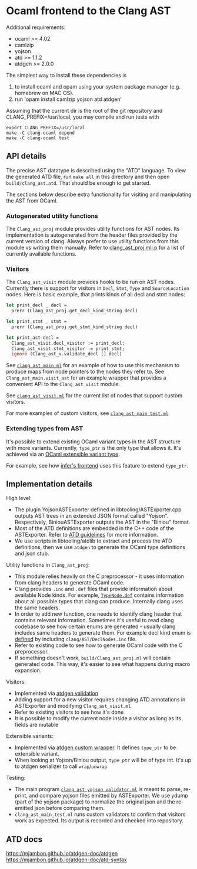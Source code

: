 # Ocaml frontend to the Clang AST

Additional requirements:

- ocaml >= 4.02
- camlzip
- yojson
- atd >= 1.1.2
- atdgen >= 2.0.0

The simplest way to install these dependencies is

1) to install ocaml and opam using your system package manager (e.g. homebrew on MAC OS).
2) run 'opam install camlzip yojson atd atdgen'

Assuming that the current dir is the root of the git repository and CLANG_PREFIX=/usr/local, you may compile and run tests with

```console
export CLANG_PREFIX=/usr/local
make -C clang-ocaml depend
make -C clang-ocaml test
```

## API details

The precise AST datatype is described using the "ATD" language. To view the generated ATD file, run `make all` in this directory and then open `build/clang_ast.atd`. That should be enough to get started.

The sections below describe extra functionality for visiting and manipulating the AST from OCaml.

### Autogenerated utility functions

The `Clang_ast_proj` module provides utility functions for AST nodes. Its implementation is autogenerated from the header files provided by the current version of clang. Always prefer to use utility functions from this module vs writing them manually.
Refer to [clang_ast_proj.mli.p](clang_ast_proj.mli.p) for a list of currently available functions.

### Visitors

The `Clang_ast_visit` module provides hooks to be run on AST nodes. Currently there is support for visitors in `Decl`, `Stmt`, `Type` and `SourceLocation` nodes. Here is basic example, that prints kinds of all decl and stmt nodes:

```OCaml
let print_decl _ decl =
  prerr (Clang_ast_proj.get_decl_kind_string decl)

let print_stmt _ stmt =
  prerr (Clang_ast_proj.get_stmt_kind_string decl)

let print_ast decl =
  Clang_ast_visit.decl_visitor := print_decl;
  Clang_ast_visit.stmt_visitor := print_stmt;
  ignore (Clang_ast_v.validate_decl [] decl)
```

See [`clang_ast_main.ml`](clang_ast_main.ml) for an example of how to use this mechanism to produce maps from node pointers to the nodes they refer to. See `Clang_ast_main.visit_ast` for an example wrapper that provides a convenient API to the `Clang_ast_visit` module.

See [`clang_ast_visit.ml`](clang_ast_visit.ml) for the current list of nodes that support custom visitors.

For more examples of custom visitors, see [`clang_ast_main_test.ml`](clang_ast_main_test.ml).

### Extending types from AST

It's possible to extend existing OCaml variant types in the AST structure with more variants. Currently, `type_ptr` is the only type that allows it. It's achieved via an [OCaml extensible variant type](https://caml.inria.fr/pub/docs/manual-ocaml/extn.html#sec252).

For example, see how [infer's frontend](https://github.com/facebook/infer/blob/8c6615963f79f03a644ae9087eb160da89a09a1a/infer/src/clang/clang_ast_extend.ml) uses this feature to extend `type_ptr`.

## Implementation details

High level:

- The plugin YojsonASTExporter defined in libtooling/ASTExporter.cpp outputs AST trees in an extended JSON format called "Yojson". Respectively, BiniouASTExporter outputs the AST in the "Biniou" format.
- Most of the ATD definitions are embedded in the C++ code of the ASTExporter. Refer to [ATD guidelines](../libtooling/ATD_GUIDELINES.md) for more information.
- We use scripts in libtooling/atdlib to extract and process the ATD definitions, then we use `atdgen` to generate the OCaml type definitions and json stub.

Utility functions in `Clang_ast_proj`:

- This module relies heavily on the C preprocessor - it uses information from clang headers to generate OCaml code.
- Clang provides `.inc` and `.def` files that provide information about available Node kinds. For example, [`TypeNode.def`](https://github.com/llvm-mirror/clang/blob/fe32c6a33461a8c60e18c0414d4844a47442328a/include/clang/AST/TypeNodes.def) contains information about all possible types that clang can produce. Internally clang uses the same headers.
- In order to add new function, one needs to identify clang header that contains relevant information. Sometimes it's useful to read clang codebase to see how certain enums are generated - usually clang includes same headers to generate them. For example decl kind enum is [defined](https://github.com/llvm-mirror/clang/blob/c5dd58546ce4d20cd71cc26cb790e7f91c8f908f/include/clang/AST/DeclBase.h#L84-L91) by including `clang/AST/DeclNodes.inc` file.
- Refer to existing code to see how to generate OCaml code with the C preprocessor.
- If something doesn't work, `build/Clang_ast_proj.ml` will contain generated code. This way, it's easier to see what happens during macro expansion.

Visitors:

- Implemented via [atdgen validation](https://mjambon.github.io/atdgen-doc/atdgen#field-validator)
- Adding support for a new visitor requires changing ATD annotations in ASTExporter and modifying `Clang_ast_visit.ml`
- Refer to existing visitors to see how it's done
- It is possible to modify the current node inside a visitor as long as its fields are mutable

Extensible variants:

- Implemented via [atdgen custom wrapper](https://mjambon.github.io/atdgen-doc/atdgen#field-t). It defines `type_ptr` to be extensible variant.
- When looking at Yojson/Biniou output, `type_ptr` will be of type int. It's up to atdgen serializer to call `wrap`/`unwrap`

Testing:

- The main program [`clang_ast_yojson_validator.ml`](clang_ast_yojson_validator.ml) is meant to parse, re-print, and compare yojson files emitted by ASTExporter. We use ydump (part of the yojson package) to normalize the original json and the re-emitted json before comparing them.
- `clang_ast_main_test.ml` runs custom validators to confirm that visitors work as expected. Its output is recorded and checked into repository.

## ATD docs

https://mjambon.github.io/atdgen-doc/atdgen
https://mjambon.github.io/atdgen-doc/atd-syntax
